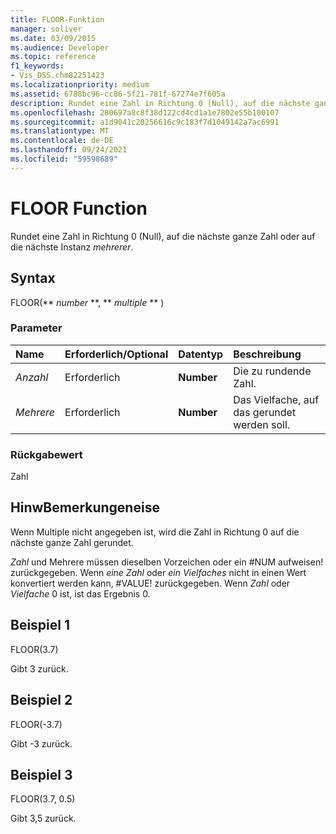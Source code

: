 ```yaml
---
title: FLOOR-Funktion
manager: soliver
ms.date: 03/09/2015
ms.audience: Developer
ms.topic: reference
f1_keywords:
- Vis_DSS.chm82251423
ms.localizationpriority: medium
ms.assetid: 6788bc96-cc86-5f21-781f-67274e7f605a
description: Rundet eine Zahl in Richtung 0 (Null), auf die nächste ganze Zahl oder auf die nächste Instanz von mehreren.
ms.openlocfilehash: 280697a8c8f38d122cd4cd1a1e7802e55b100107
ms.sourcegitcommit: a1d9041c20256616c9c183f7d1049142a7ac6991
ms.translationtype: MT
ms.contentlocale: de-DE
ms.lasthandoff: 09/24/2021
ms.locfileid: "59598689"
---
```

# <a name="floor-function"></a>FLOOR Function

Rundet eine Zahl in Richtung 0 (Null), auf die nächste ganze Zahl oder auf die nächste Instanz  _mehrerer_.
  
## <a name="syntax"></a>Syntax

FLOOR(** *number* **, ** *multiple* ** ) 
  
### <a name="parameters"></a>Parameter

|**Name**|**Erforderlich/Optional**|**Datentyp**|**Beschreibung**|
|:-----|:-----|:-----|:-----|
| _Anzahl_ <br/> |Erforderlich  <br/> |**Number** <br/> |Die zu rundende Zahl.  <br/> |
| _Mehrere_ <br/> |Erforderlich  <br/> |**Number** <br/> |Das Vielfache, auf das gerundet werden soll.  <br/> |
   
### <a name="return-value"></a>Rückgabewert

Zahl
  
## <a name="remarks"></a>HinwBemerkungeneise

Wenn  Multiple nicht angegeben ist, wird die Zahl in Richtung 0 auf die nächste ganze Zahl gerundet. 
  
 _Zahl_ und Mehrere müssen dieselben Vorzeichen oder ein #NUM aufweisen!  zurückgegeben. Wenn  _eine Zahl_ oder  _ein Vielfaches_ nicht in einen Wert konvertiert werden kann, #VALUE! zurückgegeben. Wenn  _Zahl_ oder  _Vielfache_ 0 ist, ist das Ergebnis 0. 
  
## <a name="example-1"></a>Beispiel 1

FLOOR(3.7)
  
Gibt 3 zurück.
  
## <a name="example-2"></a>Beispiel 2

FLOOR(-3.7)
  
Gibt -3 zurück.
  
## <a name="example-3"></a>Beispiel 3

FLOOR(3.7, 0.5)
  
Gibt 3,5 zurück.
  

